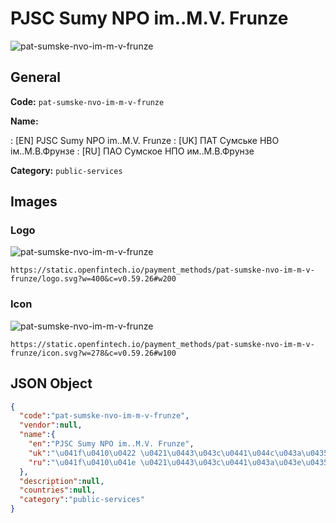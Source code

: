 
# PJSC Sumy NPO im..M.V. Frunze 
![pat-sumske-nvo-im-m-v-frunze](https://static.openfintech.io/payment_methods/pat-sumske-nvo-im-m-v-frunze/logo.svg?w=400&c=v0.59.26#w200)  

## General 
**Code:** `pat-sumske-nvo-im-m-v-frunze` 
 
**Name:** 
 
:	[EN] PJSC Sumy NPO im..M.V. Frunze 
:	[UK] ПАТ Сумське НВО ім..М.В.Фрунзе 
:	[RU] ПАО Сумское НПО им..М.В.Фрунзе 
 
**Category:** `public-services` 
 

## Images 

### Logo 
![pat-sumske-nvo-im-m-v-frunze](https://static.openfintech.io/payment_methods/pat-sumske-nvo-im-m-v-frunze/logo.svg?w=400&c=v0.59.26#w200)  

```
https://static.openfintech.io/payment_methods/pat-sumske-nvo-im-m-v-frunze/logo.svg?w=400&c=v0.59.26#w200
```  

### Icon 
![pat-sumske-nvo-im-m-v-frunze](https://static.openfintech.io/payment_methods/pat-sumske-nvo-im-m-v-frunze/icon.svg?w=278&c=v0.59.26#w100)  

```
https://static.openfintech.io/payment_methods/pat-sumske-nvo-im-m-v-frunze/icon.svg?w=278&c=v0.59.26#w100
```  

## JSON Object 

```json
{
  "code":"pat-sumske-nvo-im-m-v-frunze",
  "vendor":null,
  "name":{
    "en":"PJSC Sumy NPO im..M.V. Frunze",
    "uk":"\u041f\u0410\u0422 \u0421\u0443\u043c\u0441\u044c\u043a\u0435 \u041d\u0412\u041e \u0456\u043c..\u041c.\u0412.\u0424\u0440\u0443\u043d\u0437\u0435",
    "ru":"\u041f\u0410\u041e \u0421\u0443\u043c\u0441\u043a\u043e\u0435 \u041d\u041f\u041e \u0438\u043c..\u041c.\u0412.\u0424\u0440\u0443\u043d\u0437\u0435"
  },
  "description":null,
  "countries":null,
  "category":"public-services"
}
```  
